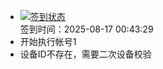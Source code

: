 - [![签到状态](https://github.com/li5bo5/Cloud189-Actions/actions/workflows/main.yml/badge.svg?branch=main)](https://github.com/li5bo5/Cloud189-Actions/actions/workflows/main.yml) <br> 签到时间：2025-08-17 00:43:29
- 开始执行帐号1
- 设备ID不存在，需要二次设备校验

